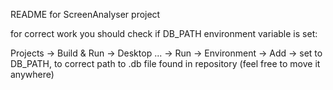 README for ScreenAnalyser project

for correct work you should check if DB_PATH environment variable is set:

Projects -> Build & Run -> Desktop ... -> Run -> Environment -> Add -> set <VARIABLE> to DB_PATH, <VALUE> to correct path to .db file found in repository (feel free to move it anywhere)
